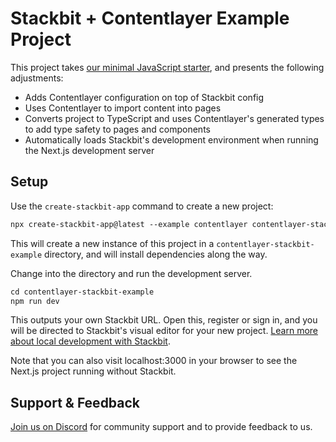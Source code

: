 # Stackbit + Contentlayer Example Project

This project takes [our minimal JavaScript starter](https://github.com/stackbit-themes/nextjs-starter), and presents the following adjustments:

- Adds Contentlayer configuration on top of Stackbit config
- Uses Contentlayer to import content into pages
- Converts project to TypeScript and uses Contentlayer's generated types to add type safety to pages and components
- Automatically loads Stackbit's development environment when running the Next.js development server

## Setup

Use the `create-stackbit-app` command to create a new project:

```txt
npx create-stackbit-app@latest --example contentlayer contentlayer-stackbit-example
```

This will create a new instance of this project in a `contentlayer-stackbit-example` directory, and will install dependencies along the way.

Change into the directory and run the development server.

```txt
cd contentlayer-stackbit-example
npm run dev
```

This outputs your own Stackbit URL. Open this, register or sign in, and you will be directed to Stackbit's visual editor for your new project. [Learn more about local development with Stackbit](https://docs.stackbit.com/how-to-guides/local-development/).

Note that you can also visit localhost:3000 in your browser to see the Next.js project running without Stackbit.

## Support & Feedback

[Join us on Discord](https://discord.gg/HUNhjVkznH) for community support and to provide feedback to us.
